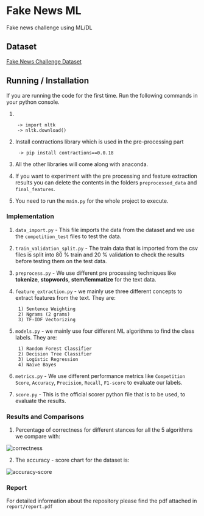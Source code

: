 # Fake News ML

Fake news challenge using ML/DL

## Dataset

[Fake News Challenge Dataset](http://www.fakenewschallenge.org/)

## Running / Installation

If you are running the code for the first time. Run the following commands in your python console.

1) 

        -> import nltk
        -> nltk.download()
        
2) Install contractions library which is used in the pre-processing part

        -> pip install contractions==0.0.18
        
3) All the other libraries will come along with anaconda.

4) If you want to experiment with the pre processing and feature extraction results
you can delete the contents in the folders `preprocessed_data` and `final_features`.

5) You need to run the `main.py` for the whole project to execute.

### Implementation

1) `data_import.py` - This file imports the data from the dataset and we use the `competition_test` files to test the data.
2) `train_validation_split.py` - The train data that is imported from the csv files is split into 80 %
train and 20 % validation to check the results before testing them on the test data.
3) `preprocess.py` - We use different pre processing techniques like **tokenize**, **stopwords**, **stem/lemmatize** for the text data.
4) `feature_extraction.py` - we mainly use three different concepts to extract features from the text. They are:  
     
        1) Sentence Weighting 
        2) Ngrams (2 grams)
        3) TF-IDF Vectorizing
    
5) `models.py` - we mainly use four different ML algorithms to find the class labels. They are:  
     
        1) Random Forest Classifier
        2) Decision Tree Classifier
        3) Logistic Regression
        4) Naive Bayes
        
6) `metrics.py` -  We use different performance metrics like `Competition Score`, `Accuracy`, `Precision`,
`Recall`, `F1-score` to evaluate our labels.

7) `score.py` - This is the official scorer python file that is to be
used, to evaluate the results.

### Results and Comparisons

1) Percentage of correctness for different stances for all the 5 algorithms we compare with:

![correctness](images/correctness.png)
    
2) The accuracy - score chart for the dataset is: 

![accuracy-score](images/acctoscore.PNG)

### Report
For detailed information about the repository please find the pdf attached in `report/report.pdf`
